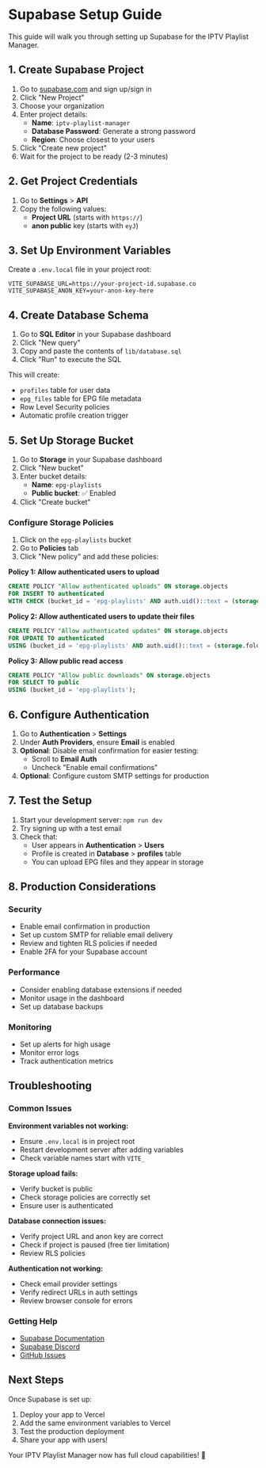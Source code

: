 # Supabase Setup Guide

This guide will walk you through setting up Supabase for the IPTV Playlist Manager.

## 1. Create Supabase Project

1. Go to [supabase.com](https://supabase.com) and sign up/sign in
2. Click "New Project"
3. Choose your organization
4. Enter project details:
   - **Name**: `iptv-playlist-manager`
   - **Database Password**: Generate a strong password
   - **Region**: Choose closest to your users
5. Click "Create new project"
6. Wait for the project to be ready (2-3 minutes)

## 2. Get Project Credentials

1. Go to **Settings** > **API**
2. Copy the following values:
   - **Project URL** (starts with `https://`)
   - **anon public** key (starts with `eyJ`)

## 3. Set Up Environment Variables

Create a `.env.local` file in your project root:

```env
VITE_SUPABASE_URL=https://your-project-id.supabase.co
VITE_SUPABASE_ANON_KEY=your-anon-key-here
```

## 4. Create Database Schema

1. Go to **SQL Editor** in your Supabase dashboard
2. Click "New query"
3. Copy and paste the contents of `lib/database.sql`
4. Click "Run" to execute the SQL

This will create:
- `profiles` table for user data
- `epg_files` table for EPG file metadata
- Row Level Security policies
- Automatic profile creation trigger

## 5. Set Up Storage Bucket

1. Go to **Storage** in your Supabase dashboard
2. Click "New bucket"
3. Enter bucket details:
   - **Name**: `epg-playlists`
   - **Public bucket**: ✅ Enabled
4. Click "Create bucket"

### Configure Storage Policies

1. Click on the `epg-playlists` bucket
2. Go to **Policies** tab
3. Click "New policy" and add these policies:

**Policy 1: Allow authenticated users to upload**
```sql
CREATE POLICY "Allow authenticated uploads" ON storage.objects
FOR INSERT TO authenticated
WITH CHECK (bucket_id = 'epg-playlists' AND auth.uid()::text = (storage.foldername(name))[1]);
```

**Policy 2: Allow authenticated users to update their files**
```sql
CREATE POLICY "Allow authenticated updates" ON storage.objects
FOR UPDATE TO authenticated
USING (bucket_id = 'epg-playlists' AND auth.uid()::text = (storage.foldername(name))[1]);
```

**Policy 3: Allow public read access**
```sql
CREATE POLICY "Allow public downloads" ON storage.objects
FOR SELECT TO public
USING (bucket_id = 'epg-playlists');
```

## 6. Configure Authentication

1. Go to **Authentication** > **Settings**
2. Under **Auth Providers**, ensure **Email** is enabled
3. **Optional**: Disable email confirmation for easier testing:
   - Scroll to **Email Auth**
   - Uncheck "Enable email confirmations"
4. **Optional**: Configure custom SMTP settings for production

## 7. Test the Setup

1. Start your development server: `npm run dev`
2. Try signing up with a test email
3. Check that:
   - User appears in **Authentication** > **Users**
   - Profile is created in **Database** > **profiles** table
   - You can upload EPG files and they appear in storage

## 8. Production Considerations

### Security
- Enable email confirmation in production
- Set up custom SMTP for reliable email delivery
- Review and tighten RLS policies if needed
- Enable 2FA for your Supabase account

### Performance
- Consider enabling database extensions if needed
- Monitor usage in the dashboard
- Set up database backups

### Monitoring
- Set up alerts for high usage
- Monitor error logs
- Track authentication metrics

## Troubleshooting

### Common Issues

**Environment variables not working:**
- Ensure `.env.local` is in project root
- Restart development server after adding variables
- Check variable names start with `VITE_`

**Storage upload fails:**
- Verify bucket is public
- Check storage policies are correctly set
- Ensure user is authenticated

**Database connection issues:**
- Verify project URL and anon key are correct
- Check if project is paused (free tier limitation)
- Review RLS policies

**Authentication not working:**
- Check email provider settings
- Verify redirect URLs in auth settings
- Review browser console for errors

### Getting Help

- [Supabase Documentation](https://supabase.com/docs)
- [Supabase Discord](https://discord.supabase.com)
- [GitHub Issues](https://github.com/supabase/supabase/issues)

## Next Steps

Once Supabase is set up:

1. Deploy your app to Vercel
2. Add the same environment variables to Vercel
3. Test the production deployment
4. Share your app with users!

Your IPTV Playlist Manager now has full cloud capabilities! 🚀
